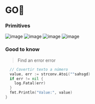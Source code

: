 # GO🦫

### Primitives
![image](https://user-images.githubusercontent.com/72522628/183698780-36205430-87fc-4718-b901-dcd9b1d76be6.png)
![image](https://user-images.githubusercontent.com/72522628/183699118-5fdfc806-c7fb-4ea7-b726-a13ce9426a71.png)
![image](https://user-images.githubusercontent.com/72522628/183699338-45f4b258-781b-4a6b-8d48-2dca4d43f518.png)
![image](https://user-images.githubusercontent.com/72522628/183699551-29c7f27f-e439-4079-8a77-470b8d07b16f.png)

### Good to know
> Find an error error

```go
  // Covertir texto a número
  value, err := strconv.Atoi(""sahsgd)
  if err != nil {
    log.Fatal(err)
  }
  fmt.Println("Value:", value)
}
```
